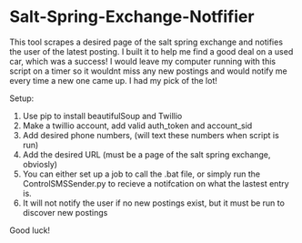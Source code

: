 # Salt-Spring-Exchange-Notfifier
This tool scrapes a desired page of the salt spring exchange and notifies the user of the latest posting.
I built it to help me find a good deal on a used car, which was a success!
I would leave my computer running with this script on a timer so it wouldnt miss any new postings and would notify me every time a new one came up.
I had my pick of the lot!

Setup: 
1. Use pip to install beautifulSoup and Twillio
2. Make a twillio account, add valid auth_token and account_sid
3. Add desired phone numbers, (will text these numbers when script is run)
4. Add the desired URL (must be a page of the salt spring exchange, obviosly)
5. You can either set up a job to call the .bat file, or simply run the ControlSMSSender.py to recieve a notifcation on what the lastest entry is.
6. It will not notify the user if no new postings exist, but it must be run to discover new postings

Good luck! 
